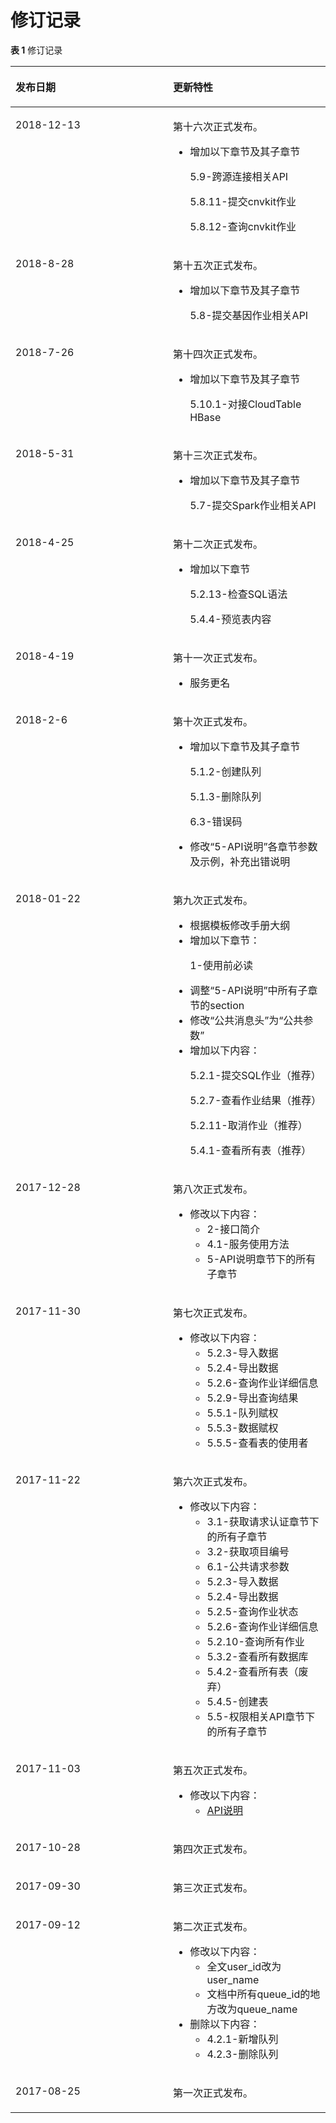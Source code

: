 # 修订记录<a name="dli_02_0101"></a>

**表 1**  修订记录

<a name="table22022651162657"></a>
<table><thead align="left"><tr id="row21305277162657"><th class="cellrowborder" valign="top" width="50%" id="mcps1.2.3.1.1"><p id="p29789316162834"><a name="p29789316162834"></a><a name="p29789316162834"></a>发布日期</p>
</th>
<th class="cellrowborder" valign="top" width="50%" id="mcps1.2.3.1.2"><p id="p64124389162834"><a name="p64124389162834"></a><a name="p64124389162834"></a>更新特性</p>
</th>
</tr>
</thead>
<tbody><tr id="row143208517150"><td class="cellrowborder" valign="top" width="50%" headers="mcps1.2.3.1.1 "><p id="p3320185171520"><a name="p3320185171520"></a><a name="p3320185171520"></a>2018-12-13</p>
</td>
<td class="cellrowborder" valign="top" width="50%" headers="mcps1.2.3.1.2 "><p id="p93201351141517"><a name="p93201351141517"></a><a name="p93201351141517"></a>第十六次正式发布。</p>
<a name="ul18644153831613"></a><a name="ul18644153831613"></a><ul id="ul18644153831613"><li>增加以下章节及其子章节<p id="p74715505165"><a name="p74715505165"></a><a name="p74715505165"></a>5.9-跨源连接相关API</p>
<p id="p4854195623616"><a name="p4854195623616"></a><a name="p4854195623616"></a>5.8.11-提交cnvkit作业</p>
<p id="p781023618372"><a name="p781023618372"></a><a name="p781023618372"></a>5.8.12-查询cnvkit作业</p>
</li></ul>
</td>
</tr>
<tr id="row1648993519242"><td class="cellrowborder" valign="top" width="50%" headers="mcps1.2.3.1.1 "><p id="p1048916353241"><a name="p1048916353241"></a><a name="p1048916353241"></a>2018-8-28</p>
</td>
<td class="cellrowborder" valign="top" width="50%" headers="mcps1.2.3.1.2 "><p id="p248973516242"><a name="p248973516242"></a><a name="p248973516242"></a>第十五次正式发布。</p>
<a name="ul48686212259"></a><a name="ul48686212259"></a><ul id="ul48686212259"><li>增加以下章节及其子章节<p id="p787019202516"><a name="p787019202516"></a><a name="p787019202516"></a>5.8-提交基因作业相关API</p>
</li></ul>
</td>
</tr>
<tr id="row188794498327"><td class="cellrowborder" valign="top" width="50%" headers="mcps1.2.3.1.1 "><p id="p1487913494322"><a name="p1487913494322"></a><a name="p1487913494322"></a>2018-7-26</p>
</td>
<td class="cellrowborder" valign="top" width="50%" headers="mcps1.2.3.1.2 "><p id="p1887918491327"><a name="p1887918491327"></a><a name="p1887918491327"></a>第十四次正式发布。</p>
<a name="ul206041235143315"></a><a name="ul206041235143315"></a><ul id="ul206041235143315"><li>增加以下章节及其子章节<p id="p12780204419336"><a name="p12780204419336"></a><a name="p12780204419336"></a>5.10.1-对接CloudTable HBase</p>
</li></ul>
</td>
</tr>
<tr id="row1963951515496"><td class="cellrowborder" valign="top" width="50%" headers="mcps1.2.3.1.1 "><p id="p1763914153497"><a name="p1763914153497"></a><a name="p1763914153497"></a>2018-5-31</p>
</td>
<td class="cellrowborder" valign="top" width="50%" headers="mcps1.2.3.1.2 "><p id="p10639615154913"><a name="p10639615154913"></a><a name="p10639615154913"></a>第十三次正式发布。</p>
<a name="ul178928268519"></a><a name="ul178928268519"></a><ul id="ul178928268519"><li>增加以下章节及其子章节<p id="p1865854419517"><a name="p1865854419517"></a><a name="p1865854419517"></a>5.7-提交Spark作业相关API</p>
</li></ul>
</td>
</tr>
<tr id="row22494967165441"><td class="cellrowborder" valign="top" width="50%" headers="mcps1.2.3.1.1 "><p id="p1128118165441"><a name="p1128118165441"></a><a name="p1128118165441"></a>2018-4-25</p>
</td>
<td class="cellrowborder" valign="top" width="50%" headers="mcps1.2.3.1.2 "><p id="p24268697165441"><a name="p24268697165441"></a><a name="p24268697165441"></a>第十二次正式发布。</p>
<a name="ul37455611165531"></a><a name="ul37455611165531"></a><ul id="ul37455611165531"><li>增加以下章节<p id="p60920234165946"><a name="p60920234165946"></a><a name="p60920234165946"></a>5.2.13-检查SQL语法</p>
<p id="p11411195165946"><a name="p11411195165946"></a><a name="p11411195165946"></a>5.4.4-预览表内容</p>
</li></ul>
</td>
</tr>
<tr id="row3913442011854"><td class="cellrowborder" valign="top" width="50%" headers="mcps1.2.3.1.1 "><p id="p1666546811854"><a name="p1666546811854"></a><a name="p1666546811854"></a>2018-4-19</p>
</td>
<td class="cellrowborder" valign="top" width="50%" headers="mcps1.2.3.1.2 "><p id="p772569911854"><a name="p772569911854"></a><a name="p772569911854"></a>第十一次正式发布。</p>
<a name="ul1728516411104"></a><a name="ul1728516411104"></a><ul id="ul1728516411104"><li>服务更名</li></ul>
</td>
</tr>
<tr id="row170301811054"><td class="cellrowborder" valign="top" width="50%" headers="mcps1.2.3.1.1 "><p id="p1532716311054"><a name="p1532716311054"></a><a name="p1532716311054"></a>2018-2-6</p>
</td>
<td class="cellrowborder" valign="top" width="50%" headers="mcps1.2.3.1.2 "><p id="p1187669311119"><a name="p1187669311119"></a><a name="p1187669311119"></a>第十次正式发布。</p>
<a name="ul4441419911134"></a><a name="ul4441419911134"></a><ul id="ul4441419911134"><li>增加以下章节及其子章节<p id="p2004004094713"><a name="p2004004094713"></a><a name="p2004004094713"></a>5.1.2-创建队列</p>
<p id="p5855170794843"><a name="p5855170794843"></a><a name="p5855170794843"></a>5.1.3-删除队列</p>
<p id="p6438406994911"><a name="p6438406994911"></a><a name="p6438406994911"></a>6.3-错误码</p>
</li><li>修改“5-API说明”各章节参数及示例，补充出错说明</li></ul>
</td>
</tr>
<tr id="row4879042493626"><td class="cellrowborder" valign="top" width="50%" headers="mcps1.2.3.1.1 "><p id="p3646063993626"><a name="p3646063993626"></a><a name="p3646063993626"></a>2018-01-22</p>
</td>
<td class="cellrowborder" valign="top" width="50%" headers="mcps1.2.3.1.2 "><p id="p4257214114460"><a name="p4257214114460"></a><a name="p4257214114460"></a>第九次正式发布。</p>
<a name="ul4760495014460"></a><a name="ul4760495014460"></a><ul id="ul4760495014460"><li>根据模板修改手册大纲</li><li>增加以下章节：<p id="p872617014460"><a name="p872617014460"></a><a name="p872617014460"></a>1-使用前必读</p>
</li><li>调整“5-API说明”中所有子章节的section</li><li>修改“公共消息头”为“公共参数”</li><li>增加以下内容：<p id="p2119784914460"><a name="p2119784914460"></a><a name="p2119784914460"></a>5.2.1-提交SQL作业（推荐）</p>
<p id="p3930420414460"><a name="p3930420414460"></a><a name="p3930420414460"></a>5.2.7-查看作业结果（推荐）</p>
<p id="p2952396414460"><a name="p2952396414460"></a><a name="p2952396414460"></a>5.2.11-取消作业（推荐）</p>
<p id="p4263086414460"><a name="p4263086414460"></a><a name="p4263086414460"></a>5.4.1-查看所有表（推荐）</p>
</li></ul>
</td>
</tr>
<tr id="row24656259162657"><td class="cellrowborder" valign="top" width="50%" headers="mcps1.2.3.1.1 "><p id="p14648235162834"><a name="p14648235162834"></a><a name="p14648235162834"></a>2017-12-28</p>
</td>
<td class="cellrowborder" valign="top" width="50%" headers="mcps1.2.3.1.2 "><p id="p45656418162834"><a name="p45656418162834"></a><a name="p45656418162834"></a>第八次正式发布。</p>
<a name="ul8254578162834"></a><a name="ul8254578162834"></a><ul id="ul8254578162834"><li>修改以下内容：<a name="ul64641066162834"></a><a name="ul64641066162834"></a><ul id="ul64641066162834"><li>2-接口简介</li><li>4.1-服务使用方法</li><li>5-API说明章节下的所有子章节</li></ul>
</li></ul>
</td>
</tr>
<tr id="row20182661162754"><td class="cellrowborder" valign="top" width="50%" headers="mcps1.2.3.1.1 "><p id="p62210885162834"><a name="p62210885162834"></a><a name="p62210885162834"></a>2017-11-30</p>
</td>
<td class="cellrowborder" valign="top" width="50%" headers="mcps1.2.3.1.2 "><p id="p5916923162834"><a name="p5916923162834"></a><a name="p5916923162834"></a>第七次正式发布。</p>
<a name="ul53252308162834"></a><a name="ul53252308162834"></a><ul id="ul53252308162834"><li>修改以下内容：<a name="ul18469663162834"></a><a name="ul18469663162834"></a><ul id="ul18469663162834"><li>5.2.3-导入数据</li><li>5.2.4-导出数据</li><li>5.2.6-查询作业详细信息</li><li>5.2.9-导出查询结果</li><li>5.5.1-队列赋权</li><li>5.5.3-数据赋权</li><li>5.5.5-查看表的使用者</li></ul>
</li></ul>
</td>
</tr>
<tr id="row2596175916289"><td class="cellrowborder" valign="top" width="50%" headers="mcps1.2.3.1.1 "><p id="p23358803162834"><a name="p23358803162834"></a><a name="p23358803162834"></a>2017-11-22</p>
</td>
<td class="cellrowborder" valign="top" width="50%" headers="mcps1.2.3.1.2 "><p id="p13014866162834"><a name="p13014866162834"></a><a name="p13014866162834"></a>第六次正式发布。</p>
<a name="ul50024933162834"></a><a name="ul50024933162834"></a><ul id="ul50024933162834"><li>修改以下内容：<a name="ul25487742162834"></a><a name="ul25487742162834"></a><ul id="ul25487742162834"><li>3.1-获取请求认证章节下的所有子章节</li><li>3.2-获取项目编号</li><li>6.1-公共请求参数</li><li>5.2.3-导入数据</li><li>5.2.4-导出数据</li><li>5.2.5-查询作业状态</li><li>5.2.6-查询作业详细信息</li><li>5.2.10-查询所有作业</li><li>5.3.2-查看所有数据库</li><li>5.4.2-查看所有表（废弃）</li><li>5.4.5-创建表</li><li>5.5-权限相关API章节下的所有子章节</li></ul>
</li></ul>
</td>
</tr>
<tr id="row1779772016289"><td class="cellrowborder" valign="top" width="50%" headers="mcps1.2.3.1.1 "><p id="p16332577162834"><a name="p16332577162834"></a><a name="p16332577162834"></a>2017-11-03</p>
</td>
<td class="cellrowborder" valign="top" width="50%" headers="mcps1.2.3.1.2 "><p id="p47870376162834"><a name="p47870376162834"></a><a name="p47870376162834"></a>第五次正式发布。</p>
<a name="ul28180207162834"></a><a name="ul28180207162834"></a><ul id="ul28180207162834"><li>修改以下内容：<a name="ul895440162834"></a><a name="ul895440162834"></a><ul id="ul895440162834"><li><a href="API说明.md">API说明</a></li></ul>
</li></ul>
</td>
</tr>
<tr id="row59646135162813"><td class="cellrowborder" valign="top" width="50%" headers="mcps1.2.3.1.1 "><p id="p60191154162834"><a name="p60191154162834"></a><a name="p60191154162834"></a><span id="ph4849478162834"><a name="ph4849478162834"></a><a name="ph4849478162834"></a>2017-10-28</span></p>
</td>
<td class="cellrowborder" valign="top" width="50%" headers="mcps1.2.3.1.2 "><p id="p57263417162834"><a name="p57263417162834"></a><a name="p57263417162834"></a><span id="ph45608706162834"><a name="ph45608706162834"></a><a name="ph45608706162834"></a>第四次正式发布。</span></p>
</td>
</tr>
<tr id="row6627348162813"><td class="cellrowborder" valign="top" width="50%" headers="mcps1.2.3.1.1 "><p id="p29859200162834"><a name="p29859200162834"></a><a name="p29859200162834"></a><span id="ph297348162834"><a name="ph297348162834"></a><a name="ph297348162834"></a>2017-09-30</span></p>
</td>
<td class="cellrowborder" valign="top" width="50%" headers="mcps1.2.3.1.2 "><p id="p24085195162834"><a name="p24085195162834"></a><a name="p24085195162834"></a><span id="ph15440169162834"><a name="ph15440169162834"></a><a name="ph15440169162834"></a>第三次正式发布。</span></p>
</td>
</tr>
<tr id="row37810156162816"><td class="cellrowborder" valign="top" width="50%" headers="mcps1.2.3.1.1 "><p id="p48703472162834"><a name="p48703472162834"></a><a name="p48703472162834"></a>2017-09-12</p>
</td>
<td class="cellrowborder" valign="top" width="50%" headers="mcps1.2.3.1.2 "><p id="p52667165162834"><a name="p52667165162834"></a><a name="p52667165162834"></a>第二次正式发布。</p>
<a name="ul4242443162834"></a><a name="ul4242443162834"></a><ul id="ul4242443162834"><li>修改以下内容：<a name="ul8093602162834"></a><a name="ul8093602162834"></a><ul id="ul8093602162834"><li>全文user_id改为user_name</li><li>文档中所有queue_id的地方改为queue_name</li></ul>
</li><li>删除以下内容：<a name="ul19013873162834"></a><a name="ul19013873162834"></a><ul id="ul19013873162834"><li>4.2.1-新增队列</li><li>4.2.3-删除队列</li></ul>
</li></ul>
</td>
</tr>
<tr id="row48940371162816"><td class="cellrowborder" valign="top" width="50%" headers="mcps1.2.3.1.1 "><p id="p18933691162834"><a name="p18933691162834"></a><a name="p18933691162834"></a><span id="ph36185492162834"><a name="ph36185492162834"></a><a name="ph36185492162834"></a>2017-08-25</span></p>
</td>
<td class="cellrowborder" valign="top" width="50%" headers="mcps1.2.3.1.2 "><p id="p45343734162834"><a name="p45343734162834"></a><a name="p45343734162834"></a><span id="ph5440424162834"><a name="ph5440424162834"></a><a name="ph5440424162834"></a>第一次正式发布。</span></p>
</td>
</tr>
</tbody>
</table>

